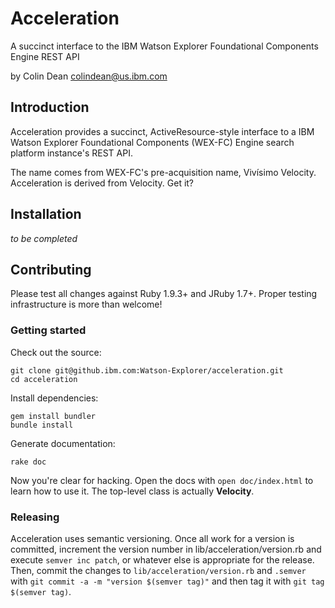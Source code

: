 Acceleration
============

A succinct interface to the IBM Watson Explorer Foundational Components Engine REST API

by Colin Dean <colindean@us.ibm.com>

Introduction
------------

Acceleration provides a succinct, ActiveResource-style interface to a IBM Watson Explorer Foundational Components (WEX-FC) Engine search platform instance's REST API.

The name comes from WEX-FC's pre-acquisition name, Vivísimo Velocity. Acceleration is derived from Velocity. Get it?

Installation
------------

_to be completed_

Contributing
------------

Please test all changes against Ruby 1.9.3+ and JRuby 1.7+. Proper testing
infrastructure is more than welcome!

### Getting started

Check out the source:

    git clone git@github.ibm.com:Watson-Explorer/acceleration.git
    cd acceleration

Install dependencies:

    gem install bundler
    bundle install

Generate documentation:

    rake doc

Now you're clear for hacking. Open the docs with `open doc/index.html` to learn
how to use it. The top-level class is actually **Velocity**.

### Releasing

Acceleration uses semantic versioning. Once all work for a version is
committed, increment the version number in lib/acceleration/version.rb and
execute `semver inc patch`, or whatever else is appropriate for the release.
Then, commit the changes to `lib/acceleration/version.rb` and `.semver` with
`git commit -a -m "version $(semver tag)"` and then tag it with `git tag
$(semver tag)`.
